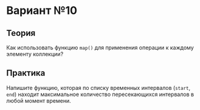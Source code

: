 # Вариант №10

## Теория

Как использовать функцию `map()` для применения операции к каждому элементу коллекции?

## Практика

Напишите функцию, которая по списку временных интервалов (`start`, `end`) находит максимальное количество пересекающихся интервалов в любой момент времени.
